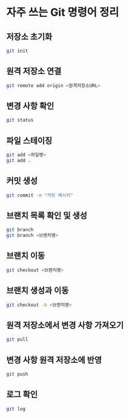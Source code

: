 # 자주 쓰는 Git 명령어 정리

## 저장소 초기화

```bash
git init
```

## 원격 저장소 연결

```bash
git remote add origin <원격저장소URL>
```

## 변경 사항 확인

```bash
git status
```

## 파일 스테이징

```bash
git add <파일명>
git add .
```

## 커밋 생성

```bash
git commit -m "커밋 메시지"
```

## 브랜치 목록 확인 및 생성

```bash
git branch
git branch <브랜치명>
```

## 브랜치 이동

```bash
git checkout <브랜치명>
```

## 브랜치 생성과 이동

```bash
git checkout -b <브랜치명>
```

## 원격 저장소에서 변경 사항 가져오기

```bash
git pull
```

## 변경 사항 원격 저장소에 반영

```bash
git push
```

## 로그 확인

```bash
git log
```
